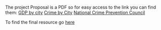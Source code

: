 The project Proposal is a PDF so for easy access to the link you can find them: 
[GDP by city](https://www.bea.gov/regional/index.htm)
[Crime by City](https://ucr.fbi.gov/crime-in-the-u.s/2013/crime-in-the-u.s.-2013/tables/table-8/table_8_offenses_known_to_law_enforcement_by_state_by_city_2013.xls/view)
[National Crime Prevention Council](http://www.ncpc.org/programs)

To find the final resource go [here](https://czross.github.io/info370-final/)
